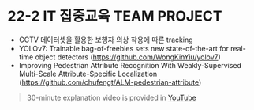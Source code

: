 # 22-2 IT 집중교육 TEAM PROJECT
- CCTV 데이터셋을 활용한 보행자 의상 착용에 따른 tracking
- YOLOv7: Trainable bag-of-freebies sets new state-of-the-art for real-time object detectors (https://github.com/WongKinYiu/yolov7)
- Improving Pedestrian Attribute Recognition With Weakly-Supervised Multi-Scale Attribute-Specific Localization (https://github.com/chufengt/ALM-pedestrian-attribute)
> 30-minute explanation video is provided in [YouTube](https://www.youtube.com/@user-dw1mc4xv9g/videos)
